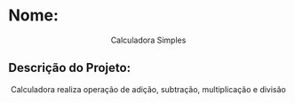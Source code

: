 # Nome:
<p align="center">Calculadora Simples</p>

## Descrição do Projeto:
<p align="center">Calculadora realiza operação de adição, subtração, multiplicação e divisão</p>
